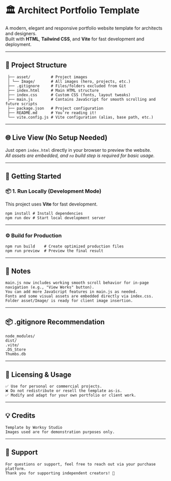 # 🏛️ Architect Portfolio Template

A modern, elegant and responsive portfolio website template for architects and designers.  
Built with **HTML**, **Tailwind CSS**, and **Vite** for fast development and deployment.

---

## 📁 Project Structure
```
 ├── asset/         # Project images 
 │ └── Image/       # All images (hero, projects, etc.)
 ├── .gitignore     # Files/folders excluded from Git
 ├── index.html     # Main HTML structure
 ├── index.css      # Custom CSS (fonts, layout tweaks)
 ├── main.js        # Contains JavaScript for smooth scrolling and future scripts
 ├── package.json   # Project configuration
 ├── README.md      # You’re reading it!
 └── vite.config.js # Vite configuration (alias, base path, etc.)
```

---

## 🌐 Live View (No Setup Needed)

Just open `index.html` directly in your browser to preview the website.  
*All assets are embedded, and <code>no</code> build step is required for basic usage.*

---

## 🚀 Getting Started

### 📦 1. Run Locally (Development Mode)

This project uses **Vite** for fast development.  
```
npm install # Install dependencies
npm run dev # Start local development server
```

---

### ⚙️ Build for Production
```
npm run build    # Create optimized production files
npm run preview  # Preview the final result
```

---

## 🧠 Notes
```
main.js now includes working smooth scroll behavior for in-page navigation (e.g., "View Works" button).
You can add more JavaScript features in main.js as needed.
Fonts and some visual assets are embedded directly via index.css.
Folder asset/Image/ is ready for client image insertion.
```

---

## 📦 .gitignore Recommendation
```
node_modules/
dist/
.vite/
.DS_Store
Thumbs.db
```

---

## 💼 Licensing & Usage
```
✅ Use for personal or commercial projects.
❌ Do not redistribute or resell the template as-is.
✅ Modify and adapt for your own portfolio or client work.
```

---

## 💡 Credits
```
Template by Worksy Studio
Images used are for demonstration purposes only.
```

---

## 📩 Support
```
For questions or support, feel free to reach out via your purchase platform.
Thank you for supporting independent creators! 🙏
```
